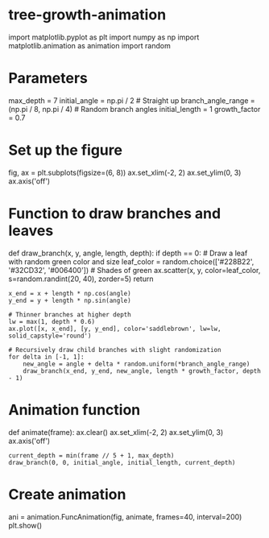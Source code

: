 # tree-growth-animation
import matplotlib.pyplot as plt
import numpy as np
import matplotlib.animation as animation
import random

# Parameters
max_depth = 7
initial_angle = np.pi / 2  # Straight up
branch_angle_range = (np.pi / 8, np.pi / 4)  # Random branch angles
initial_length = 1
growth_factor = 0.7

# Set up the figure
fig, ax = plt.subplots(figsize=(6, 8))
ax.set_xlim(-2, 2)
ax.set_ylim(0, 3)
ax.axis('off')

# Function to draw branches and leaves
def draw_branch(x, y, angle, length, depth):
    if depth == 0:
        # Draw a leaf with random green color and size
        leaf_color = random.choice(['#228B22', '#32CD32', '#006400'])  # Shades of green
        ax.scatter(x, y, color=leaf_color, s=random.randint(20, 40), zorder=5)
        return

    x_end = x + length * np.cos(angle)
    y_end = y + length * np.sin(angle)

    # Thinner branches at higher depth
    lw = max(1, depth * 0.6)
    ax.plot([x, x_end], [y, y_end], color='saddlebrown', lw=lw, solid_capstyle='round')

    # Recursively draw child branches with slight randomization
    for delta in [-1, 1]:
        new_angle = angle + delta * random.uniform(*branch_angle_range)
        draw_branch(x_end, y_end, new_angle, length * growth_factor, depth - 1)

# Animation function
def animate(frame):
    ax.clear()
    ax.set_xlim(-2, 2)
    ax.set_ylim(0, 3)
    ax.axis('off')

    current_depth = min(frame // 5 + 1, max_depth)
    draw_branch(0, 0, initial_angle, initial_length, current_depth)

# Create animation
ani = animation.FuncAnimation(fig, animate, frames=40, interval=200)
plt.show()
